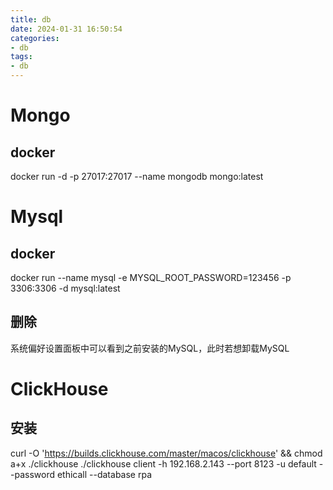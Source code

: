 ```yaml
---
title: db
date: 2024-01-31 16:50:54
categories:
- db
tags:
- db
---
```


# Mongo
## docker
docker run -d -p 27017:27017 --name mongodb mongo:latest


# Mysql
## docker
docker run --name mysql -e MYSQL_ROOT_PASSWORD=123456 -p 3306:3306 -d mysql:latest

## 删除
系统偏好设置面板中可以看到之前安装的MySQL，此时若想卸载MySQL

# ClickHouse
## 安装
curl -O 'https://builds.clickhouse.com/master/macos/clickhouse' && chmod a+x ./clickhouse
./clickhouse client -h 192.168.2.143 --port 8123 -u default --password ethicall --database rpa